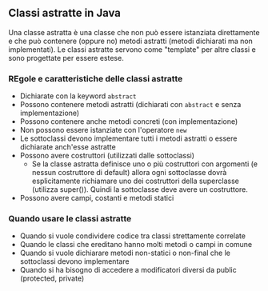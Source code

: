 ## Classi astratte in Java

Una classe astratta è una classe che non può essere istanziata direttamente e che può contenere (oppure no) metodi astratti (metodi dichiarati ma non implementati). Le classi astratte servono come "template" per altre classi e sono progettate per essere estese.

### REgole e caratteristiche delle classi astratte

- Dichiarate con la keyword `abstract`
- Possono contenere metodi astratti (dichiarati con `abstract` e senza implementazione)
- Possono contenere anche metodi concreti (con implementazione)
- Non possono essere istanziate con l'operatore `new`
- Le sottoclassi devono implementare tutti i metodi astratti o essere dichiarate anch'esse astratte
- Possono avere costruttori (utilizzati dalle sottoclassi)
    - Se la classe astratta definisce uno o più costruttori con argomenti (e nessun costruttore di default) allora ogni sottoclasse dovrà esplicitamente richiamare uno dei costruttori della superclasse (utilizza super()). Quindi la sottoclasse deve avere un costruttore.
- Possono avere campi, costanti e metodi statici

### Quando usare le classi astratte

- Quando si vuole condividere codice tra classi strettamente correlate
- Quando le classi che ereditano hanno molti metodi o campi in comune
- Quando si vuole dichiarare metodi non-statici o non-final che le sottoclassi devono implementare
- Quando si ha bisogno di accedere a modificatori diversi da public (protected, private)
